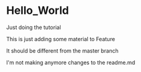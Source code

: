 # Hello_World
Just doing the tutorial

This is just adding some material to Feature

It should be different from the master branch

I'm not making anymore changes to the readme.md

